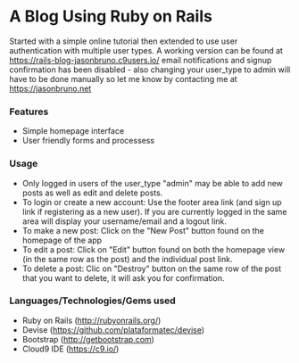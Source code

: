 # A Blog Using Ruby on Rails
Started with a simple online tutorial then extended to use user authentication with multiple user types. A working version can be found at https://rails-blog-jasonbruno.c9users.io/ email notifications and signup confirmation has been disabled - also changing your user_type to admin will have to be done manually so let me know by contacting me at https://jasonbruno.net

### Features
- Simple homepage interface
- User friendly forms and processess

### Usage
- Only logged in users of the user_type "admin" may be able to add new posts as well as edit and delete posts.
- To login or create a new account: Use the footer area link (and sign up link if registering as a new user). If you are currently logged in the same area will display your username/email and a logout link.
- To make a new post: Click on the "New Post" button found on the homepage of the app
- To edit a post: Click on "Edit" button found on both the homepage view (in the same row as the post) and the individual post link.
- To delete a post: Clic on "Destroy" button on the same row of the post that you want to delete, it will ask you for confirmation.

### Languages/Technologies/Gems used
- Ruby on Rails (http://rubyonrails.org/)
- Devise (https://github.com/plataformatec/devise)
- Bootstrap (http://getbootstrap.com)
- Cloud9 IDE (https://c9.io/)